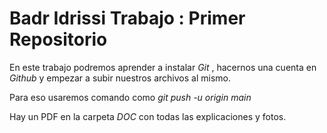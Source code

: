 # Badr Idrissi Trabajo : Primer Repositorio

En este trabajo podremos aprender a instalar *Git* , hacernos una cuenta en *Github* y empezar a subir nuestros archivos al mismo.

Para eso usaremos comando como _git push -u origin main_

Hay un PDF en la carpeta *DOC* con todas las explicaciones y fotos.
